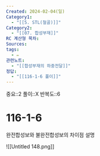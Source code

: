 ```yaml
---
Created: 2024-02-04(일)
Category1:
  - "[[5. STL(철골)]]"
Category2:
  - "[[07. 합성부재]]"
RC 계산형 목차: 
Sources: 
tags:
  - ✏️
관련노트:
  - "[[합성부재의 하중전달]]"
정답:
  - "[[116-1-6 풀이]]"
---
```

중요::2
풀이::X
반복도::6

#  116-1-6

완전합성보와 불완전합성보의 차이점 설명


![[Untitled 148.png]]